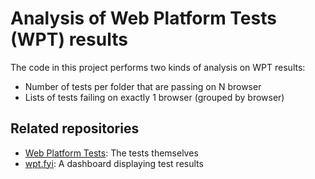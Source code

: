 # Analysis of Web Platform Tests (WPT) results

The code in this project performs two kinds of analysis on WPT results:

- Number of tests per folder that are passing on N browser
- Lists of tests failing on exactly 1 browser (grouped by browser)

## Related repositories

- [Web Platform Tests](https://github.com/w3c/web-platform-tests): The tests themselves
- [wpt.fyi](https://github.com/web-platform-tests/wpt.fyi): A dashboard displaying test results
